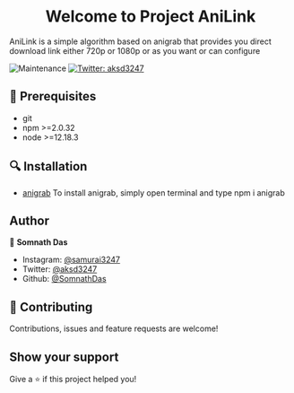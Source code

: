<h1 align="center">Welcome to Project AniLink</h1>
AniLink is a simple algorithm based on anigrab that provides you direct download link either 720p or 1080p or as you want or can configure

<p>
  </a>
    <img alt="Maintenance" src="https://img.shields.io/badge/Maintained%3F-yes-green.svg" />
  </a>
  
  <a href="https://twitter.com/aksd3247" target="_blank">
    <img alt="Twitter: aksd3247" src="https://img.shields.io/twitter/follow/aksd3247.svg?style=social" />
  </a>
</p>

## 📝 Prerequisites

- git
- npm >=2.0.32
- node >=12.18.3

## 🔍 Installation

* [anigrab](https://www.npmjs.com/package/anigrab)
To install anigrab, simply open terminal and type npm i anigrab

## Author

👤 **Somnath Das**

* Instagram: [@samurai3247](https://www.instagram.com/samurai3247/)
* Twitter: [@aksd3247](https://twitter.com/aksd3247)
* Github: [@SomnathDas](https://github.com/SomnathDas)

## 🤝 Contributing

Contributions, issues and feature requests are welcome!<br /> 

## Show your support

Give a ⭐️ if this project helped you!
